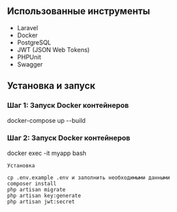 

## Использованные инструменты

- Laravel
- Docker
- PostgreSQL
- JWT (JSON Web Tokens)
- PHPUnit
- Swagger

## Установка и запуск


### Шаг 1: Запуск Docker контейнеров
docker-compose up --build

### Шаг 2: Запуск Docker контейнеров
docker exec -it myapp bash

	Установка

    cp .env.example .env и заполнить необходимыми данными
    composer install
    php artisan migrate
    php artisan key:generate
    php artisan jwt:secret
